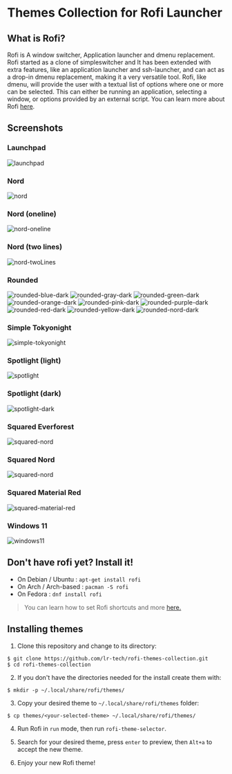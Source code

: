 # Themes Collection for Rofi Launcher

## What is Rofi?

Rofi is A window switcher, Application launcher and dmenu replacement.
Rofi started as a clone of simpleswitcher and It has been extended with extra features,
like an application launcher and ssh-launcher, and can act as a drop-in dmenu replacement,
making it a very versatile tool. Rofi, like dmenu, will provide the user with a textual list of
options where one or more can be selected. This can either be running an application, selecting
a window, or options provided by an external script. You can learn more about Rofi [here](https://github.com/davatorium/rofi).

## Screenshots

### Launchpad
![launchpad](screenshots/IMG_launchpad.png)

### Nord
![nord](screenshots/IMG_nord.png)

### Nord (oneline)
![nord-oneline](screenshots/IMG_nord-oneline.png)

### Nord (two lines)
![nord-twoLines](screenshots/IMG_nord-twoLines.png)

### Rounded
![rounded-blue-dark](screenshots/IMG_rounded-blue-dark.png)
![rounded-gray-dark](screenshots/IMG_rounded-gray-dark.png)
![rounded-green-dark](screenshots/IMG_rounded-green-dark.png)
![rounded-orange-dark](screenshots/IMG_rounded-orange-dark.png)
![rounded-pink-dark](screenshots/IMG_rounded-pink-dark.png)
![rounded-purple-dark](screenshots/IMG_rounded-purple-dark.png)
![rounded-red-dark](screenshots/IMG_rounded-red-dark.png)
![rounded-yellow-dark](screenshots/IMG_rounded-yellow-dark.png)
![rounded-nord-dark](screenshots/IMG_rounded-nord-dark.png)

### Simple Tokyonight
![simple-tokyonight](screenshots/IMG_simple-tokyonight.jpg)

### Spotlight (light)
![spotlight](screenshots/IMG_spotlight.png)

### Spotlight (dark)
![spotlight-dark](screenshots/IMG_spotlight-dark.png)

### Squared Everforest
![squared-nord](screenshots/IMG_squared-everforest.png)

### Squared Nord
![squared-nord](screenshots/IMG_squared-nord.png)

### Squared Material Red
![squared-material-red](screenshots/IMG_squared-material-red.png)

### Windows 11
![windows11](screenshots/IMG_windows11.jpg)

## Don't have rofi yet? Install it!

- On Debian / Ubuntu : `apt-get install rofi`
- On Arch / Arch-based : `pacman -S rofi`
- On Fedora : `dnf install rofi`

> You can learn how to set Rofi shortcuts and more [here.](https://github.com/davatorium/rofi)

## Installing themes

1. Clone this repository and change to its directory:
```
$ git clone https://github.com/lr-tech/rofi-themes-collection.git
$ cd rofi-themes-collection
```

2. If you don't have the directories needed for the install create them with:
```
$ mkdir -p ~/.local/share/rofi/themes/
```

3. Copy your desired theme to `~/.local/share/rofi/themes` folder:
```
$ cp themes/<your-selected-theme> ~/.local/share/rofi/themes/
```

4. Run Rofi in `run` mode, then run `rofi-theme-selector`.

5. Search for your desired theme, press `enter` to preview, then `Alt+a` to accept the new theme.

6. Enjoy your new Rofi theme!

